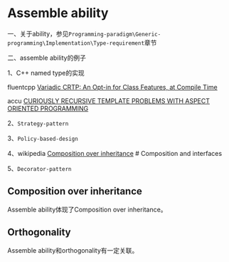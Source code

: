 # Assemble ability

一、关于ability，参见`Programming-paradigm\Generic-programming\Implementation\Type-requirement`章节

二、assemble ability的例子

1、C++ named type的实现

fluentcpp [Variadic CRTP: An Opt-in for Class Features, at Compile Time](https://www.fluentcpp.com/2018/06/22/variadic-crtp-opt-in-for-class-features-at-compile-time/)

accu [CURIOUSLY RECURSIVE TEMPLATE PROBLEMS WITH ASPECT ORIENTED PROGRAMMING](https://accu.org/journals/overload/20/109/arregui_1916/)

2、`Strategy-pattern`

3、`Policy-based-design`

4、wikipedia [Composition over inheritance](https://en.wikipedia.org/wiki/Composition_over_inheritance) # Composition and interfaces

5、`Decorator-pattern`

## Composition over inheritance

Assemble ability体现了Composition over inheritance。

## Orthogonality

Assemble ability和orthogonality有一定关联。